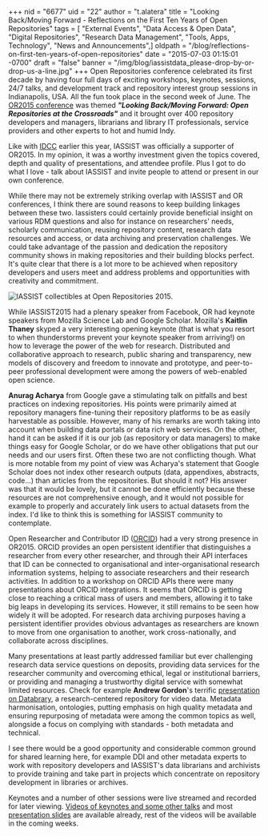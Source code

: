 +++
nid = "6677"
uid = "22"
author = "t.alatera"
title = "Looking Back/Moving Forward - Reflections on the First Ten Years of Open Repositories"
tags = [ "External Events", "Data Access & Open Data", "Digital Repositories", "Research Data Management", "Tools, Apps, Technology", "News and Announcements",]
oldpath = "/blog/reflections-on-first-ten-years-of-open-repositories"
date = "2015-07-03 01:15:01 -0700"
draft = "false"
banner = "/img/blog/iassistdata_please-drop-by-or-drop-us-a-line.jpg"
+++
Open Repositories conference celebrated its first decade by having four full days of exciting workshops, keynotes, sessions, 24/7 talks, and development track and repository interest group sessions in Indianapolis, USA. All the fun took place in the second week of June. The [OR2015 conference](http://www.or2015.net/ "Open Repositories 2015") was themed ***"Looking Back/Moving Forward: Open Repositories at the Crossroads"*** and it brought over 400 repository developers and managers, librarians and library IT professionals, service providers and other experts to hot and humid Indy.

Like with
[IDCC](http://www.dcc.ac.uk/events/international-digital-curation-conference-idcc "International Digital Curation Conference (IDCC)")
earlier this year, IASSIST was officially a supporter of OR2015. In my
opinion, it was a worthy investment given the topics covered, depth and
quality of presentations, and attendee profile. Plus I got to do what I
love - talk about IASSIST and invite people to attend or present in our
own conference.

While there may not be extremely striking overlap with IASSIST and OR
conferences, I think there are sound reasons to keep building linkages
between these two. Iassisters could certainly provide beneficial insight
on various RDM questions and also for instance on researchers' needs,
scholarly communication, reusing repository content, research data
resources and access, or data archiving and preservation challenges. We
could take advantage of the passion and dedication the repository
community shows in making repositories and their building blocks
perfect. It's quite clear that there is a lot more to be achieved when
repository developers and users meet and address problems and
opportunities with creativity and commitment.

![](/img/blog/iassistdata_please-drop-by-or-drop-us-a-line.jpg "IASSIST collectibles at Open Repositories 2015.")

While IASSIST2015 had a plenary speaker from Facebook, OR had keynote
speakers from Mozilla Science Lab and Google Scholar. Mozilla's
**Kaitlin Thaney** skyped a very interesting opening keynote (that is
what you resort to when thunderstorms prevent your keynote speaker from
arriving!) on how to leverage the power of the web for research.
Distributed and collaborative approach to research, public sharing and
transparency, new models of discovery and freedom to innovate and
prototype, and peer-to-peer professional development were among the
powers of web-enabled open science.

**Anurag Acharya** from Google gave a stimulating talk on pitfalls and
best practices on indexing repositories. His points were primarily aimed
at repository managers fine-tuning their repository platforms to be as
easily harvestable as possible. However, many of his remarks are worth
taking into account when building data portals or data rich web
services. On the other, hand it can be asked if it is our job (as
repository or data managers) to make things easy for Google Scholar, or
do we have other obligations that put our needs and our users first.
Often these two are not conflicting though. What is more notable from my
point of view was Acharya's statement that Google Scholar does not
index other research outputs (data, appendixes, abstracts, code...) than
articles from the repositories. But should it not? His answer was that
it would be lovely, but it cannot be done efficiently because these
resources are not comprehensive enough, and it would not possible for
example to properly and accurately link users to actual datasets from
the index. I'd like to think this is something for IASSIST community to
contemplate.

Open Researcher and Contributor ID ([ORCID](http://orcid.org/ "ORCID"))
had a very strong presence in OR2015. ORCID provides an open persistent
identifier that distinguishes a researcher from every other researcher,
and through their API interfaces that ID can be connected to
organisational and inter-organisational research information systems,
helping to associate researchers and their research activities. In
addition to a workshop on ORCID APIs there were many presentations about
ORCID integrations. It seems that ORCID is getting close to reaching a
critical mass of users and members, allowing it to take big leaps in
developing its services. However, it still remains to be seen how widely
it will be adopted. For research data archiving purposes having a
persistent identifier provides obvious advantages as researchers are
known to move from one organisation to another, work cross-nationally,
and collaborate across disciplines.

Many presentations at least partly addressed familiar but ever
challenging research data service questions on deposits, providing data
services for the researcher community and overcoming ethical, legal or
institutional barriers, or providing and managing a trustworthy digital
service with somewhat limited resources. Check for example **Andrew
Gordon**'s terrific [presentation on
Databrary](https://www.conftool.com/or2015/index.php?page=browseSessions&form_session=54&mode=list "Drew Gordon on Databrary / OR2015"),
a research-centered repository for video data. Metadata harmonisation,
ontologies, putting emphasis on high quality metadata and ensuring
repurposing of metadata were among the common topics as well, alongside
a focus on complying with standards - both metadata and technical.

I see there would be a good opportunity and considerable common ground
for shared learning here, for example DDI and other metadata experts to
work with repository developers and IASSIST's data librarians and
archivists to provide training and take part in projects which
concentrate on repository development in libraries or archives.

Keynotes and a number of other sessions were live streamed and recorded
for later viewing. [Videos of keynotes and some other
talks](https://media.dlib.indiana.edu/catalog?f%5Bcollection_ssim%5D%5B%5D=Open+Repositories+2015 "Recorded presentations from OR2015")
and most [presentation
slides](https://www.conftool.com/or2015/index.php?page=browseSessions&mode=list "Presentation slides from OR2015")
are available already, rest of the videos will be available in the
coming weeks.
